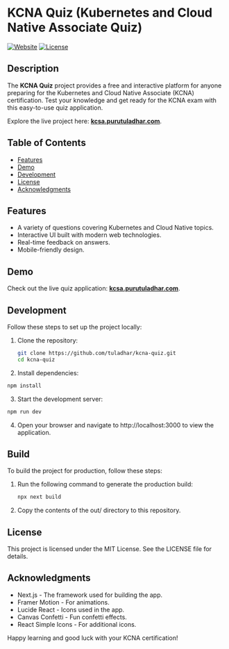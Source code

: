 # KCNA Quiz (Kubernetes and Cloud Native Associate Quiz)

[![Website](https://img.shields.io/badge/Website-kcsa.purutuladhar.com-blue)](https://kcsa.purutuladhar.com)
[![License](https://img.shields.io/badge/license-MIT-green)](LICENSE)

## Description

The **KCNA Quiz** project provides a free and interactive platform for anyone preparing for the Kubernetes and Cloud Native Associate (KCNA) certification. Test your knowledge and get ready for the KCNA exam with this easy-to-use quiz application.

Explore the live project here: **[kcsa.purutuladhar.com](https://kcsa.purutuladhar.com)**.

## Table of Contents

- [Features](#features)
- [Demo](#demo)
- [Development](#development)
- [License](#license)
- [Acknowledgments](#acknowledgments)

## Features

- A variety of questions covering Kubernetes and Cloud Native topics.
- Interactive UI built with modern web technologies.
- Real-time feedback on answers.
- Mobile-friendly design.

## Demo

Check out the live quiz application: **[kcsa.purutuladhar.com](https://kcsa.purutuladhar.com)**.

## Development

Follow these steps to set up the project locally:

1. Clone the repository:
   ```bash
   git clone https://github.com/tuladhar/kcna-quiz.git
   cd kcna-quiz
   ```

2. Install dependencies:
  ```bash
  npm install
  ```
3. Start the development server:
  ```bash
  npm run dev
  ```
4. Open your browser and navigate to http://localhost:3000 to view the application.


## Build

To build the project for production, follow these steps:

1. Run the following command to generate the production build:
   ```bash
   npx next build
   ```
2. Copy the contents of the out/ directory to this repository.

   
## License

This project is licensed under the MIT License. See the LICENSE file for details.

## Acknowledgments

- Next.js - The framework used for building the app.
- Framer Motion - For animations.
- Lucide React - Icons used in the app.
- Canvas Confetti - Fun confetti effects.
- React Simple Icons - For additional icons.

Happy learning and good luck with your KCNA certification!
  
